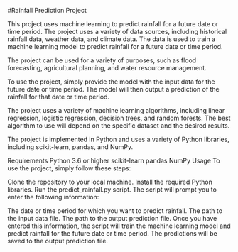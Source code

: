 #Rainfall Prediction Project

This project uses machine learning to predict rainfall for a future date or time period. The project uses a variety of data sources, including historical rainfall data, weather data, and climate data. The data is used to train a machine learning model to predict rainfall for a future date or time period.

The project can be used for a variety of purposes, such as flood forecasting, agricultural planning, and water resource management.

To use the project, simply provide the model with the input data for the future date or time period. The model will then output a prediction of the rainfall for that date or time period.

The project uses a variety of machine learning algorithms, including linear regression, logistic regression, decision trees, and random forests. The best algorithm to use will depend on the specific dataset and the desired results.

The project is implemented in Python and uses a variety of Python libraries, including scikit-learn, pandas, and NumPy.

Requirements
Python 3.6 or higher
scikit-learn
pandas
NumPy
Usage
To use the project, simply follow these steps:

Clone the repository to your local machine.
Install the required Python libraries.
Run the predict_rainfall.py script.
The script will prompt you to enter the following information:

The date or time period for which you want to predict rainfall.
The path to the input data file.
The path to the output prediction file.
Once you have entered this information, the script will train the machine learning model and predict rainfall for the future date or time period. The predictions will be saved to the output prediction file.
